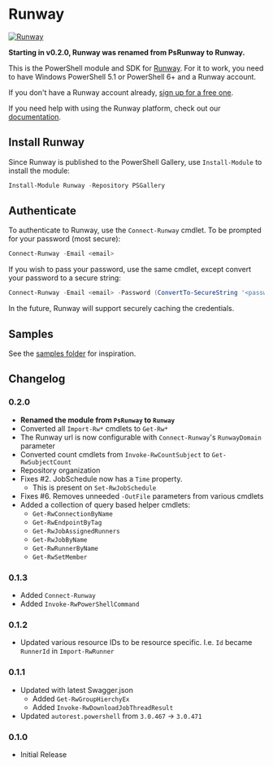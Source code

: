 # Runway

[![Runway](https://img.shields.io/powershellgallery/v/Runway.svg?style=flat-square&label=Runway "Runway")](https://www.powershellgallery.com/packages/Runway/)

**Starting in v0.2.0, Runway was renamed from PsRunway to Runway.**

This is the PowerShell module and SDK for [Runway](https://runway.host). For it to work, you need to have Windows PowerShell 5.1 or PowerShell 6+ and a Runway account.

If you don't have a Runway account already, [sign up for a free one](https://portal.runway.host/login?enroll=true).

If you need help with using the Runway platform, check out our [documentation](https://docs.runway.host).

## Install Runway

Since Runway is published to the PowerShell Gallery, use `Install-Module` to install the module:

```powershell
Install-Module Runway -Repository PSGallery
```

## Authenticate

To authenticate to Runway, use the `Connect-Runway` cmdlet. To be prompted for your password (most secure):

```powershell
Connect-Runway -Email <email>
```

If you wish to pass your password, use the same cmdlet, except convert your password to a secure string:

```powershell
Connect-Runway -Email <email> -Password (ConvertTo-SecureString '<password>' -AsPlainText -Force)
```

In the future, Runway will support securely caching the credentials.

## Samples

See the [samples folder](./samples) for inspiration.

## Changelog

### 0.2.0

- **Renamed the module from `PsRunway` to `Runway`**
- Converted all `Import-Rw*` cmdlets to `Get-Rw*`
- The Runway url is now configurable with `Connect-Runway`'s `RunwayDomain` parameter
- Converted count cmdlets from `Invoke-RwCountSubject` to `Get-RwSubjectCount`
- Repository organization
- Fixes #2. JobSchedule now has a `Time` property.
  - This is present on `Set-RwJobSchedule`
- Fixes #6. Removes unneeded `-OutFile` parameters from various cmdlets
- Added a collection of query based helper cmdlets:
  - `Get-RwConnectionByName`
  - `Get-RwEndpointByTag`
  - `Get-RwJobAssignedRunners`
  - `Get-RwJobByName`
  - `Get-RwRunnerByName`
  - `Get-RwSetMember`

### 0.1.3

- Added `Connect-Runway`
- Added `Invoke-RwPowerShellCommand`

### 0.1.2

- Updated various resource IDs to be resource specific. I.e. `Id` became `RunnerId` in `Import-RwRunner`

### 0.1.1

- Updated with latest Swagger.json
  - Added `Get-RwGroupHierchyEx`
  - Added `Invoke-RwDownloadJobThreadResult`
- Updated `autorest.powershell` from `3.0.467` -> `3.0.471`

### 0.1.0

- Initial Release